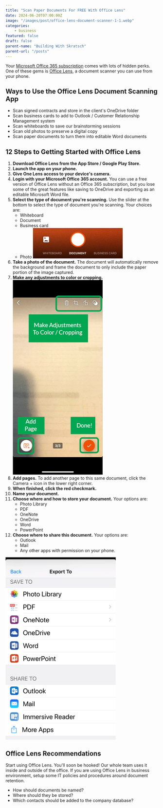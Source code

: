 ```yaml
---
title: "Scan Paper Documents For FREE With Office Lens"
date: 2024-06-20T07:00:00Z
image: "/images/post/office-lens-document-scanner-1-1.webp"
categories:
    - business
featured: false
draft: false
parent-name: "Building With Skratsch"
parent-url: "/posts"
---
```


Your [Microsoft Office 365 subscription](/business/microsoft-office-365-business-apps) comes with lots of hidden perks. One of these gems is [Office Lens](https://play.google.com/store/apps/details?id=com.microsoft.office.officelens&hl=en_US&gl=US), a document scanner you can use from your phone.

## Ways to Use the Office Lens Document Scanning App

- Scan signed contracts and store in the client's OneDrive folder
- Scan business cards to add to Outlook / Customer Relationship Management system
- Scan whiteboards to save our brainstorming sessions
- Scan old photos to preserve a digital copy
- Scan paper documents to turn them into editable Word documents

## 12 Steps to Getting Started with Office Lens

1. **Download Office Lens from the App Store / Google Play Store.**
1. **Launch the app on your phone.**
1. **Give One Lens access to your device's camera.**
1. **Login with your Microsoft Office 365 account.** You can use a free version of Office Lens without an Office 365 subscription, but you lose some of the great features like saving to OneDrive and exporting as an editable Microsoft Word file.
1. **Select the type of document you're scanning.** Use the slider at the bottom to select the type of document you're scanning. Your choices are:
    - Whiteboard
    - Document
    - Business card
    - Photo
        ![Office lens document scanner](/images/post/office-lens-document-scanner.png )
1. **Take a photo of the document.** The document will automatically remove the background and frame the document to only include the paper portion of the image captured.
1. **Make any adjustments to color or cropping.**
    ![Office Lens Phone Scanner](/images/post/office-lens-phone-scanner.webp)
1. **Add pages.** To add another page to this same document, click the Camera + icon in the lower right corner.
1. **When finished, click the red checkmark.**
1. **Name your document.**
1. **Choose where and how to store your document.** Your options are:
    - Photo Library
    - PDF
    - OneNote
    - OneDrive
    - Word
    - PowerPoint
1. **Choose where to share this document.** Your options are:
    - Outlook
    - Mail
    - Any other apps with permission on your phone.

![Office lens export](/images/post/Office-Lens-export.webp)

## Office Lens Recommendations

Start using Office Lens. You'll soon be hooked! Our whole team uses it inside and outside of the office. If you are using Office Lens in business environment, setup some IT policies and procedures around document retention.

- How should documents be named?
- Where should they be stored?
- Which contacts should be added to the company database?
